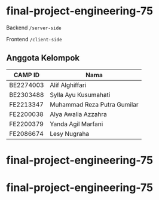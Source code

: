 # final-project-engineering-75

Backend ```/server-side```

Frontend ```/client-side```

## Anggota Kelompok

| CAMP ID | Nama |
| ------ | ------ |
| BE2274003 | Alif Alghiffari |
| BE2303488 | Sylla Ayu Kusumahati |
| FE2213347 | Muhammad Reza Putra Gumilar |
| FE2200038	 | Alya Awalia Azzahra |
| FE2200379 | Yanda Agil Marfani |
| FE2086674 | Lesy Nugraha |

# final-project-engineering-75
# final-project-engineering-75
